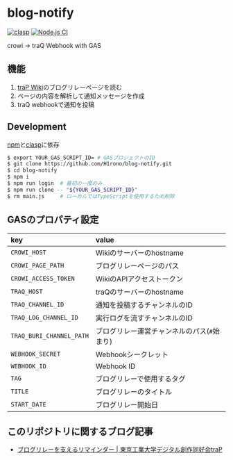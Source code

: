 # blog-notify

[![clasp](https://img.shields.io/badge/built%20with-clasp-4285f4.svg)](https://github.com/google/clasp)
[![Node.js CI](https://github.com/H1rono/blog-notify/actions/workflows/node.yml/badge.svg)](https://github.com/H1rono/blog-notify/actions/workflows/node.yml)

crowi → traQ Webhook with GAS

## 機能

1. [traP Wiki](https://github.com/traPtitech/crowi)のブログリレーページを読む
2. ページの内容を解析して通知メッセージを作成
3. traQ webhookで通知を投稿

## Development

[npm](https://www.npmjs.com/)と[clasp](https://github.com/google/clasp)に依存

```bash
$ export YOUR_GAS_SCRIPT_ID= # GASプロジェクトのID
$ git clone https://github.com/H1rono/blog-notify.git
$ cd blog-notify
$ npm i
$ npm run login  # 最初の一度のみ
$ npm run clone -- "${YOUR_GAS_SCRIPT_ID}"
$ rm main.js     # ローカルではTypeScriptを使用するため削除
```

## GASのプロパティ設定

key | value
:-- | :--
`CROWI_HOST` | Wikiのサーバーのhostname
`CROWI_PAGE_PATH` | ブログリレーページのパス
`CROWI_ACCESS_TOKEN` | WikiのAPIアクセストークン
`TRAQ_HOST` | traQのサーバーのhostname
`TRAQ_CHANNEL_ID` | 通知を投稿するチャンネルのID
`TRAQ_LOG_CHANNEL_ID` | 実行ログを流すチャンネルのID
`TRAQ_BURI_CHANNEL_PATH` | ブログリレー運営チャンネルのパス(`#`始まり)
`WEBHOOK_SECRET` | Webhookシークレット
`WEBHOOK_ID` | Webhook ID
`TAG` | ブログリレーで使用するタグ
`TITLE` | ブログリレーのタイトル
`START_DATE` | ブログリレー開始日

## このリポジトリに関するブログ記事

- [ブログリレーを支えるリマインダー | 東京工業大学デジタル創作同好会traP](https://trap.jp/post/1992/)
